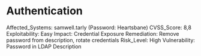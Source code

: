 # Authentication

Affected_Systems: samwell.tarly (Password: Heartsbane)
CVSS_Score: 8,8
Exploitability: Easy
Impact: Credential Exposure
Remediation: Remove password from description, rotate credentials
Risk_Level: High
Vulnerability: Password in LDAP Description
